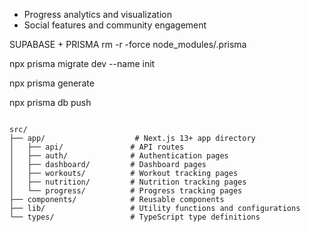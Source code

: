
- Progress analytics and visualization
- Social features and community engagement

SUPABASE + PRISMA
rm -r -force node_modules/.prisma

npx prisma migrate dev --name init

npx prisma generate

npx prisma db push


```

src/
├── app/                    # Next.js 13+ app directory
│   ├── api/               # API routes
│   ├── auth/              # Authentication pages
│   ├── dashboard/         # Dashboard pages
│   ├── workouts/          # Workout tracking pages
│   ├── nutrition/         # Nutrition tracking pages
│   └── progress/          # Progress tracking pages
├── components/            # Reusable components
├── lib/                   # Utility functions and configurations
└── types/                 # TypeScript type definitions
```
